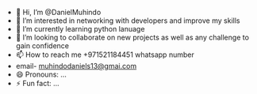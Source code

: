 - 👋 Hi, I’m @DanielMuhindo
- 👀 I’m interested in networking with developers and improve my skills
- 🌱 I’m currently learning python lanuage
- 💞️ I’m looking to collaborate on new projects as well as any challenge to gain confidence
- 📫 How to reach me +971521184451 whatsapp number
- email- muhindodaniels13@gmai.com
- 😄 Pronouns: ...
- ⚡ Fun fact: ...

<!---
DanielMuhindo/DanielMuhindo is a ✨ python developer✨ repository because its `README.md` (this file) appears on your GitHub profile.
You can click the Preview link to take a look at your changes.
--->
